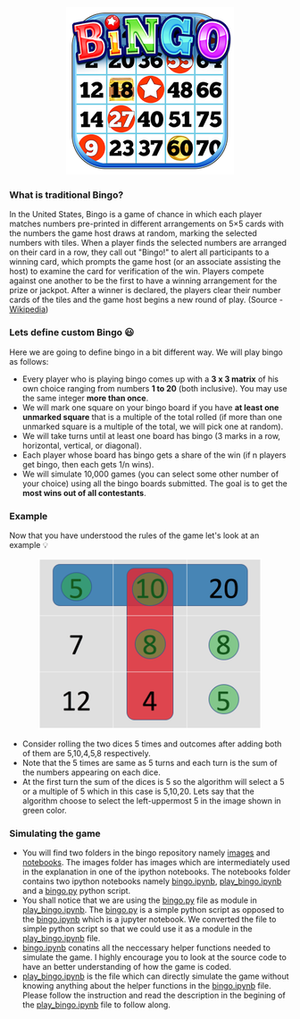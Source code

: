 <p align="center"><img src ="images/traditional-bingo.png" /></p>

### What is traditional Bingo?
In the United States, Bingo is a game of chance in which each player matches numbers pre-printed in different arrangements on 5×5 cards with the numbers the game host draws at random, marking the selected numbers with tiles. When a player finds the selected numbers are arranged on their card in a row, they call out "Bingo!" to alert all participants to a winning card, which prompts the game host (or an associate assisting the host) to examine the card for verification of the win. Players compete against one another to be the first to have a winning arrangement for the prize or jackpot. After a winner is declared, the players clear their number cards of the tiles and the game host begins a new round of play. (Source - [Wikipedia](https://en.wikipedia.org/wiki/Bingo_(U.S.)))

### Lets define custom Bingo :smiley:
Here we are going to define bingo in a bit different way. We will play bingo as follows:
- Every player who is playing bingo comes up with a **3 x 3 matrix** of his own choice ranging from numbers **1 to 20** (both inclusive). You may use the same integer **more than once**.
- We will mark one square on your bingo board if you have **at least one unmarked square** that is a multiple of the total rolled (if more than one unmarked square is a multiple of the total, we will pick one at random).
- We will take turns until at least one board has bingo (3 marks in a row, horizontal, vertical, or diagonal).
- Each player whose board has bingo gets a share of the win (if n players get bingo, then each gets 1/n wins).
- We will simulate 10,000 games (you can select some other number of your choice) using all the bingo boards submitted. The goal is to get the **most wins out of all contestants**.

### Example
Now that you have understood the rules of the game let's look at an example :bulb:
<p align="center"><img src ="images/custom_bingo.jpg" width = "400"/></p>

- Consider rolling the two dices 5 times and outcomes after adding both of them are 5,10,4,5,8 respectively.
- Note that the 5 times are same as 5 turns and each turn is the sum of the numbers appearing on each dice.
- At the first turn the sum of the dices is 5 so the algorithm will select a 5 or a multiple of 5 which in this case is 5,10,20. Lets say that the algorithm choose to select the left-uppermost 5 in the image shown in green color.

### Simulating the game
- You will find two folders in the bingo repository namely [images](images) and [notebooks](notebooks). The images folder has images which are intermediately used in the explanation in one of the ipython notebooks. The notebooks folder contains two ipython notebooks namely [bingo.ipynb](notebooks/bingo.ipynb), [play_bingo.ipynb](notebooks/play_bingo.ipynb) and a [bingo.py](notebooks/bingo.py) python script.
- You shall notice that we are using the [bingo.py](notebooks/bingo.py) file as module in [play_bingo.ipynb](notebooks/play_bingo.ipynb). The [bingo.py](notebooks/bingo.py) is a simple python script as opposed to the [bingo.ipynb](notebooks/bingo.ipynb) which is a jupyter notebook. We converted the file to simple python script so that we could use it as a module in the [play_bingo.ipynb](notebooks/play_bingo.ipynb) file.
- [bingo.ipynb](notebooks/bingo.ipynb) conatins all the neccessary helper functions needed to simulate the game. I highly encourage you to look at the source code to have an better understanding of how the game is coded.
- [play_bingo.ipynb](notebooks/play_bingo.ipynb) is the file which can directly simulate the game without knowing anything about the helper functions in the [bingo.ipynb](notebooks/bingo.ipynb) file. Please follow the instruction and read the description in the begining of the [play_bingo.ipynb](notebooks/play_bingo.ipynb) file to follow along.

    													
													
																								
													
													
